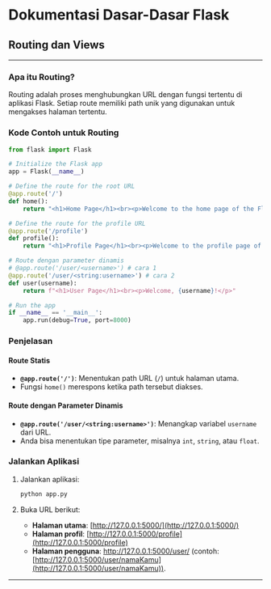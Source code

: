 # Dokumentasi Dasar-Dasar Flask
## Routing dan Views

---

### Apa itu Routing?
Routing adalah proses menghubungkan URL dengan fungsi tertentu di aplikasi Flask. Setiap route memiliki path unik yang digunakan untuk mengakses halaman tertentu.

### Kode Contoh untuk Routing

```python
from flask import Flask

# Initialize the Flask app
app = Flask(__name__)

# Define the route for the root URL
@app.route('/')
def home():
    return "<h1>Home Page</h1><br><p>Welcome to the home page of the Flask app!</p>"

# Define the route for the profile URL
@app.route('/profile')
def profile():
    return "<h1>Profile Page</h1><br><p>Welcome to the profile page of the Flask app!</p>"

# Route dengan parameter dinamis
# @app.route('/user/<username>') # cara 1
@app.route('/user/<string:username>') # cara 2
def user(username):
    return f"<h1>User Page</h1><br><p>Welcome, {username}!</p>"

# Run the app
if __name__ == '__main__':
    app.run(debug=True, port=8000)
```

### Penjelasan

#### Route Statis

- **`@app.route('/')`**: Menentukan path URL (`/`) untuk halaman utama.
- Fungsi `home()` merespons ketika path tersebut diakses.

#### Route dengan Parameter Dinamis

- **`@app.route('/user/<string:username>')`**: Menangkap variabel `username` dari URL.
- Anda bisa menentukan tipe parameter, misalnya `int`, `string`, atau `float`.

### Jalankan Aplikasi

1. Jalankan aplikasi:
   ```bash
   python app.py
   ```

2. Buka URL berikut:
   - **Halaman utama**: [http://127.0.0.1:5000/](http://127.0.0.1:5000/)
   - **Halaman profil**: [http://127.0.0.1:5000/profile](http://127.0.0.1:5000/profile)
   - **Halaman pengguna**: [http://127.0.0.1:5000/user/<nama>](http://127.0.0.1:5000/user/<nama>) (contoh: [http://127.0.0.1:5000/user/namaKamu](http://127.0.0.1:5000/user/namaKamu)).

---
